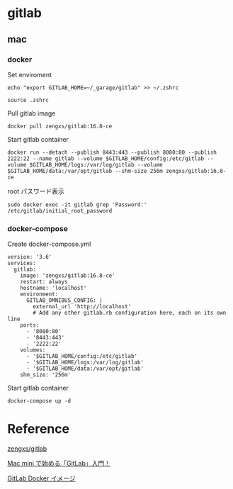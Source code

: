 # gitlab

## mac

### docker

Set enviroment

```
echo "export GITLAB_HOME=~/_garage/gitlab" >> ~/.zshrc

source .zshrc
```

Pull gitlab image

```
docker pull zengxs/gitlab:16.8-ce
```

Start gitlab container

```
docker run --detach --publish 8443:443 --publish 8080:80 --publish 2222:22 --name gitlab --volume $GITLAB_HOME/config:/etc/gitlab --volume $GITLAB_HOME/logs:/var/log/gitlab --volume $GITLAB_HOME/data:/var/opt/gitlab --shm-size 256m zengxs/gitlab:16.8-ce
```

root パスワード表示

```
sudo docker exec -it gitlab grep 'Password:' /etc/gitlab/initial_root_password
```

### docker-compose

Create docker-compose.yml

```
version: '3.6'
services:
  gitlab:
    image: 'zengxs/gitlab:16.8-ce'
    restart: always
    hostname: 'localhost'
    environment:
      GITLAB_OMNIBUS_CONFIG: |
        external_url 'http://localhost'
        # Add any other gitlab.rb configuration here, each on its own line
    ports:
      - '8080:80'
      - '8443:443'
      - '2222:22'
    volumes:
      - '$GITLAB_HOME/config:/etc/gitlab'
      - '$GITLAB_HOME/logs:/var/log/gitlab'
      - '$GITLAB_HOME/data:/var/opt/gitlab'
    shm_size: '256m'
```

Start gitlab container

```
docker-compose up -d
```

# Reference

[zengxs/gitlab](https://hub.docker.com/r/zengxs/gitlab/tags)

[Mac mini で始める「GitLab」入門！](https://www.ai-lab.app/722/)

[GitLab Docker イメージ](https://gitlab-docs.creationline.com/ee/install/docker.html#install-gitlab-using-docker-compose)
